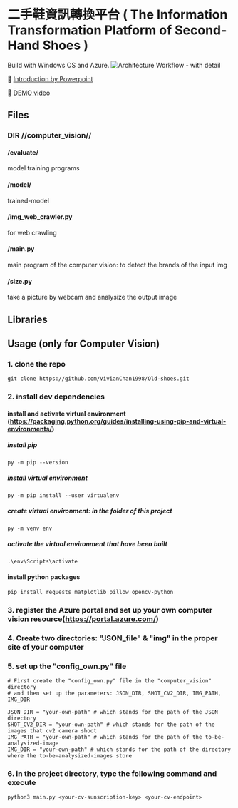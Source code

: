 # 二手鞋資訊轉換平台 ( The Information Transformation Platform of Second-Hand Shoes )
Build with Windows OS and Azure.
![Architecture Workflow - with detail](https://user-images.githubusercontent.com/33646045/91403276-e3dcc180-e873-11ea-8646-83321ec11e57.png)

:signal_strength: [Introduction by Powerpoint](https://msseed9-my.sharepoint.com/:p:/g/personal/17-yvonne_hsiao_msseed_idv_tw/EUfuh_ZUXkZDm0cWxrKJEU4B3rYHyfW-gAc7EphmfDqTiw?e=UEqFON)

:cinema: [DEMO video](https://youtu.be/zY9YaBBk1hw)

## Files

### DIR //computer_vision//

#### /evaluate/
model training programs

#### /model/
trained-model

#### /img_web_crawler.py
for web crawling

#### /main.py
main program of the computer vision: to detect the brands of the input img

#### /size.py
take a picture by webcam and analysize the output image


## Libraries

## Usage (only for Computer Vision)
### 1. clone the repo
```
git clone https://github.com/VivianChan1998/Old-shoes.git
```
### 2. install dev dependencies

#### install and activate virtual environment (https://packaging.python.org/guides/installing-using-pip-and-virtual-environments/)

##### install pip
  ```
  py -m pip --version
  ```
##### install virtual environment
  ```
  py -m pip install --user virtualenv
  ```
##### create virtual environment: in the folder of this project
  ```
  py -m venv env
  ```
##### activate the virtual environment that have been built
  ```
  .\env\Scripts\activate
  ```

#### install python packages
  ```
  pip install requests matplotlib pillow opencv-python
  ```

### 3. register the Azure portal and set up your own computer vision resource(https://portal.azure.com/)

### 4. Create two directories: "JSON_file" & "img" in the proper site of your computer

### 5. set up the "config_own.py" file

  ```
  # First create the "config_own.py" file in the "computer_vision" directory
  # and then set up the parameters: JSON_DIR, SHOT_CV2_DIR, IMG_PATH, IMG_DIR
  
  JSON_DIR = "your-own-path" # which stands for the path of the JSON directory
  SHOT_CV2_DIR = "your-own-path" # which stands for the path of the images that cv2 camera shoot
  IMG_PATH = "your-own-path" # which stands for the path of the to-be-analysized-image
  IMG_DIR = "your-own-path" # which stands for the path of the directory where the to-be-analysized-images store
  ```

### 6. in the project directory, type the following command and execute
  ```
  python3 main.py <your-cv-sunscription-key> <your-cv-endpoint>
  ```



